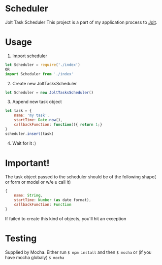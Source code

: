 # Scheduler
Jolt Task Scheduler 
This project is a part of my application process to [Jolt](jolt.us).

# Usage
1. Import scheduler
```javascript
let Scheduler = require('./index')
OR
import Scheduler from './index'
```
2. Create new JoltTasksScheduler
```javascript
let Scheduler = new JoltTasksScheduler()
```
3. Append new task object
```javascript
let task = {
    name: 'my task',
    startTime: Date.now(),
    callbackFunction: function(){ return 1;}
}
scheduler.insert(task)
```
4. Wait for it :)
 
# Important!
The task object passed to the scheduler should be of the following shape( or form or model or w/e u call it)
```javascript
{
    name: String,
    startTime: Number (as date format),
    callbackFunction: Function
}
```
If failed to create this kind of objects, you'll hit an exception

# Testing
Supplied by Mocha. Either run ```$ npm install``` and then ```$ mocha``` or (if you have mocha globaly) ```$ mocha```
